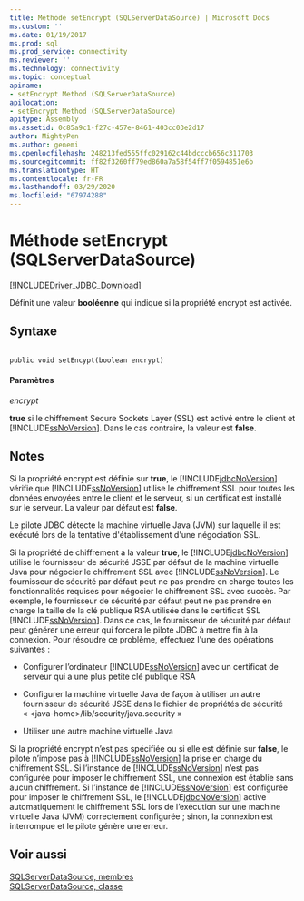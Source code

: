 ```yaml
---
title: Méthode setEncrypt (SQLServerDataSource) | Microsoft Docs
ms.custom: ''
ms.date: 01/19/2017
ms.prod: sql
ms.prod_service: connectivity
ms.reviewer: ''
ms.technology: connectivity
ms.topic: conceptual
apiname:
- setEncrypt Method (SQLServerDataSource)
apilocation:
- setEncrypt Method (SQLServerDataSource)
apitype: Assembly
ms.assetid: 0c85a9c1-f27c-457e-8461-403cc03e2d17
author: MightyPen
ms.author: genemi
ms.openlocfilehash: 248213fed555ffc029162c44bdcccb656c311703
ms.sourcegitcommit: ff82f3260ff79ed860a7a58f54ff7f0594851e6b
ms.translationtype: HT
ms.contentlocale: fr-FR
ms.lasthandoff: 03/29/2020
ms.locfileid: "67974288"
---
```

# <a name="setencrypt-method-sqlserverdatasource"></a>Méthode setEncrypt (SQLServerDataSource)
[!INCLUDE[Driver_JDBC_Download](../../../includes/driver_jdbc_download.md)]

  Définit une valeur **booléenne** qui indique si la propriété encrypt est activée.  
  
## <a name="syntax"></a>Syntaxe  
  
```  
  
public void setEncypt(boolean encrypt)  
```  
  
#### <a name="parameters"></a>Paramètres  
 *encrypt*  
  
 **true** si le chiffrement Secure Sockets Layer (SSL) est activé entre le client et [!INCLUDE[ssNoVersion](../../../includes/ssnoversion-md.md)]. Dans le cas contraire, la valeur est **false**.  
  
## <a name="remarks"></a>Notes  
 Si la propriété encrypt est définie sur **true**, le [!INCLUDE[jdbcNoVersion](../../../includes/jdbcnoversion_md.md)] vérifie que [!INCLUDE[ssNoVersion](../../../includes/ssnoversion-md.md)] utilise le chiffrement SSL pour toutes les données envoyées entre le client et le serveur, si un certificat est installé sur le serveur. La valeur par défaut est **false**.  
  
 Le pilote JDBC détecte la machine virtuelle Java (JVM) sur laquelle il est exécuté lors de la tentative d'établissement d'une négociation SSL.  
  
 Si la propriété de chiffrement a la valeur **true**, le [!INCLUDE[jdbcNoVersion](../../../includes/jdbcnoversion_md.md)] utilise le fournisseur de sécurité JSSE par défaut de la machine virtuelle Java pour négocier le chiffrement SSL avec [!INCLUDE[ssNoVersion](../../../includes/ssnoversion-md.md)]. Le fournisseur de sécurité par défaut peut ne pas prendre en charge toutes les fonctionnalités requises pour négocier le chiffrement SSL avec succès. Par exemple, le fournisseur de sécurité par défaut peut ne pas prendre en charge la taille de la clé publique RSA utilisée dans le certificat SSL [!INCLUDE[ssNoVersion](../../../includes/ssnoversion-md.md)]. Dans ce cas, le fournisseur de sécurité par défaut peut générer une erreur qui forcera le pilote JDBC à mettre fin à la connexion. Pour résoudre ce problème, effectuez l'une des opérations suivantes :  
  
-   Configurer l’ordinateur [!INCLUDE[ssNoVersion](../../../includes/ssnoversion-md.md)] avec un certificat de serveur qui a une plus petite clé publique RSA  
  
-   Configurer la machine virtuelle Java de façon à utiliser un autre fournisseur de sécurité JSSE dans le fichier de propriétés de sécurité « \<java-home>/lib/security/java.security »  
  
-   Utiliser une autre machine virtuelle Java  
  
 Si la propriété encrypt n’est pas spécifiée ou si elle est définie sur **false**, le pilote n’impose pas à [!INCLUDE[ssNoVersion](../../../includes/ssnoversion-md.md)] la prise en charge du chiffrement SSL. Si l’instance de [!INCLUDE[ssNoVersion](../../../includes/ssnoversion-md.md)] n’est pas configurée pour imposer le chiffrement SSL, une connexion est établie sans aucun chiffrement. Si l’instance de [!INCLUDE[ssNoVersion](../../../includes/ssnoversion-md.md)] est configurée pour imposer le chiffrement SSL, le [!INCLUDE[jdbcNoVersion](../../../includes/jdbcnoversion_md.md)] active automatiquement le chiffrement SSL lors de l’exécution sur une machine virtuelle Java (JVM) correctement configurée ; sinon, la connexion est interrompue et le pilote génère une erreur.  
  
## <a name="see-also"></a>Voir aussi  
 [SQLServerDataSource, membres](../../../connect/jdbc/reference/sqlserverdatasource-members.md)   
 [SQLServerDataSource, classe](../../../connect/jdbc/reference/sqlserverdatasource-class.md)  
  
  
